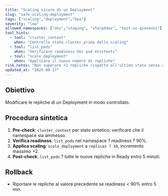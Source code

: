 ```yaml
---
title: "Scaling sicuro di un Deployment"
slug: "safe-scaling-deployment"
tags: ["scaling","deployment","hpa"]
severity: "low"
allowed_namespaces: ["dev","staging", "sharp4dev", "test-ns-giovanni"]
tool_hints:
  - tool: "cluster_context"
    when: "Controllo stato cluster prima dello scaling"
  - tool: "list_pods"
    when: "Verificare readiness dei pod esistenti"
  - tool: "scale_deployment"
    when: "Applicare il nuovo numero di repliche"
risk_notes: "Non superare +2 repliche rispetto all'ultimo stato senza approvazione."
updated_at: "2025-09-17"
---
```


## Obiettivo
Modificare le repliche di un Deployment in modo controllato.

## Procedura sintetica
1. **Pre-check**: `cluster_context` per stato sintetico; verificare che il namespace sia ammesso.
2. **Verifica readiness**: `list_pods` nel namespace ? readiness ? 90%.
3. **Applica scaling**: `scale_deployment` a `replicas ? 10`, incremento massimo +2.
4. **Post-check**: `list_pods` ? tutte le nuove repliche in Ready entro 5 minuti.

## Rollback
- Riportare le repliche al valore precedente se readiness < 90% entro 5 min.
